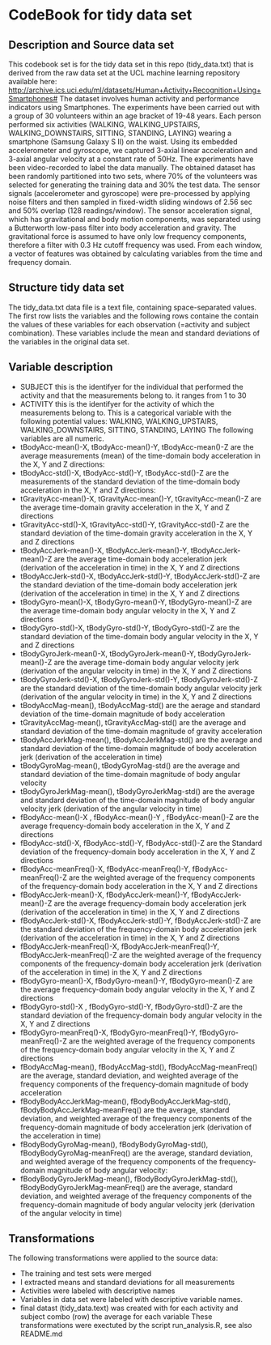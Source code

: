 # CodeBook for tidy data set

## Description and Source data set
This codebook set is for the tidy data set in this repo (tidy_data.txt) that is derived from the raw data set at the UCL machine learning repository available 
here: http://archive.ics.uci.edu/ml/datasets/Human+Activity+Recognition+Using+Smartphones#
The dataset involves human activity and performance indicators using Smartphones. 
The experiments have been carried out with a group of 30 volunteers within an age bracket of 19-48 years. 
Each person performed six activities (WALKING, WALKING_UPSTAIRS, WALKING_DOWNSTAIRS, SITTING, STANDING, LAYING) wearing a 
smartphone (Samsung Galaxy S II) on the waist. Using its embedded accelerometer and gyroscope, we captured 3-axial linear 
acceleration and 3-axial angular velocity at a constant rate of 50Hz. The experiments have been video-recorded to label the 
data manually. The obtained dataset has been randomly partitioned into two sets, where 70% of the volunteers was selected for 
generating the training data and 30% the test data. 
The sensor signals (accelerometer and gyroscope) were pre-processed by applying noise filters and then sampled in fixed-width 
sliding windows of 2.56 sec and 50% overlap (128 readings/window). The sensor acceleration signal, which has gravitational and 
body motion components, was separated using a Butterworth low-pass filter into body acceleration and gravity. The gravitational
force is assumed to have only low frequency components, therefore a filter with 0.3 Hz cutoff frequency was used. 
From each window, a vector of features was obtained by calculating variables from the time and frequency domain.
## Structure tidy data set
The tidy_data.txt data file is a text file, containing space-separated values. The first row lists the variables and the following 
rows containe the contain the values of these variables for each observation (=activity and subject combination). These variables
include the mean and standard deviations of the variables in the original data set. 
## Variable description
* SUBJECT this is the identifyer for the individual that performed the activity and that the measurements belong to. it 
ranges from 1 to 30
* ACTIVITY this is the identifyer for the activity of which the measurements belong to. This is a categorical variable with the
following potential values: WALKING, WALKING_UPSTAIRS, WALKING_DOWNSTAIRS, SITTING, STANDING, LAYING
The following variables are all numeric. 
*	tBodyAcc-mean()-X, tBodyAcc-mean()-Y, tBodyAcc-mean()-Z	are the average measurements (mean) of the time-domain 
body acceleration in the X, Y and Z directions:
* tBodyAcc-std()-X, tBodyAcc-std()-Y, tBodyAcc-std()-Z are the measurements of the standard deviation of the time-domain 
body acceleration in the X, Y and Z directions:
* tGravityAcc-mean()-X, tGravityAcc-mean()-Y, tGravityAcc-mean()-Z are the average time-domain gravity acceleration in 
the X, Y and Z directions
* tGravityAcc-std()-X, tGravityAcc-std()-Y, tGravityAcc-std()-Z	are the standard deviation of the time-domain gravity acceleration in 
the X, Y and Z directions
* tBodyAccJerk-mean()-X, tBodyAccJerk-mean()-Y, tBodyAccJerk-mean()-Z are the average time-domain body acceleration jerk (derivation of the 
acceleration in time) in the X, Y and Z directions
* tBodyAccJerk-std()-X, tBodyAccJerk-std()-Y, tBodyAccJerk-std()-Z are the standard deviation of the time-domain body acceleration jerk (derivation of 
the acceleration in time) in the X, Y and Z directions
* tBodyGyro-mean()-X, tBodyGyro-mean()-Y, tBodyGyro-mean()-Z are the average time-domain body angular velocity in the X, Y and 
Z directions
* tBodyGyro-std()-X, tBodyGyro-std()-Y, tBodyGyro-std()-Z are the standard deviation of the time-domain body angular velocity 
in the X, Y and Z directions
* tBodyGyroJerk-mean()-X, tBodyGyroJerk-mean()-Y, tBodyGyroJerk-mean()-Z are the average time-domain body angular velocity jerk (derivation of 
the angular velocity in time) in the X, Y and Z directions
* tBodyGyroJerk-std()-X, tBodyGyroJerk-std()-Y, tBodyGyroJerk-std()-Z are the standard deviation of the time-domain body angular 
velocity jerk (derivation of the angular velocity in time) in the X, Y and Z directions
* tBodyAccMag-mean(), tBodyAccMag-std() are the aerage and standard deviation of the time-domain magnitude of body acceleration
* tGravityAccMag-mean(), tGravityAccMag-std() are the average and standard deviation of the time-domain magnitude of gravity acceleration
* tBodyAccJerkMag-mean(), tBodyAccJerkMag-std() are the average and standard deviation of the time-domain magnitude of body acceleration jerk 
(derivation of the acceleration in time)
* tBodyGyroMag-mean(), tBodyGyroMag-std() are the average and standard deviation of the time-domain magnitude of body angular 
velocity
* tBodyGyroJerkMag-mean(), tBodyGyroJerkMag-std() are the average and standard deviation of the time-domain magnitude of body 
angular velocity jerk (derivation of the angular velocity in time)
* fBodyAcc-mean()-X	, fBodyAcc-mean()-Y	, fBodyAcc-mean()-Z	are the average frequency-domain body acceleration in the 
X, Y and Z directions
* fBodyAcc-std()-X, fBodyAcc-std()-Y, fBodyAcc-std()-Z are the Standard deviation of the frequency-domain body acceleration 
in the X, Y and Z directions
* fBodyAcc-meanFreq()-X, fBodyAcc-meanFreq()-Y, fBodyAcc-meanFreq()-Z	are the weighted average of the frequency components of 
the frequency-domain body acceleration in the X, Y and Z directions
* fBodyAccJerk-mean()-X, fBodyAccJerk-mean()-Y, fBodyAccJerk-mean()-Z are the average frequency-domain body acceleration jerk 
(derivation of the acceleration in time) in the X, Y and Z directions
* fBodyAccJerk-std()-X, fBodyAccJerk-std()-Y, fBodyAccJerk-std()-Z	are the standard deviation of the frequency-domain body 
acceleration jerk (derivation of the acceleration in time) in the X, Y and Z directions
* fBodyAccJerk-meanFreq()-X, fBodyAccJerk-meanFreq()-Y, fBodyAccJerk-meanFreq()-Z are the weighted average of the frequency 
components of the frequency-domain body acceleration jerk (derivation of the acceleration in time) in the X, Y and Z directions
* fBodyGyro-mean()-X, fBodyGyro-mean()-Y, fBodyGyro-mean()-Z are the average frequency-domain body angular velocity in the 
X, Y and Z directions
* fBodyGyro-std()-X	, fBodyGyro-std()-Y, fBodyGyro-std()-Z are the standard deviation of the frequency-domain body angular 
velocity in the X, Y and Z directions
* fBodyGyro-meanFreq()-X, fBodyGyro-meanFreq()-Y, fBodyGyro-meanFreq()-Z are the weighted average of the frequency components 
of the frequency-domain body angular velocity in the X, Y and Z directions
* fBodyAccMag-mean(), fBodyAccMag-std(), fBodyAccMag-meanFreq() are the average, standard deviation, and weighted average of 
the frequency components of the frequency-domain magnitude of body acceleration
* fBodyBodyAccJerkMag-mean(), fBodyBodyAccJerkMag-std(), fBodyBodyAccJerkMag-meanFreq() are the average, standard deviation, 
and weighted average of the frequency components of the frequency-domain magnitude of body acceleration jerk 
(derivation of the acceleration in time)
* fBodyBodyGyroMag-mean(), fBodyBodyGyroMag-std(), fBodyBodyGyroMag-meanFreq() are the average, standard deviation, and weighted 
average of the frequency components of the frequency-domain magnitude of body angular velocity:
* fBodyBodyGyroJerkMag-mean(), fBodyBodyGyroJerkMag-std(), fBodyBodyGyroJerkMag-meanFreq() are the average, standard deviation,
and weighted average of the frequency components of the frequency-domain magnitude of body angular velocity jerk (derivation of
the angular velocity in time)
## Transformations
The following transformations were applied to the source data:
* The training and test sets were merged
* I extracted means and standard deviations for all measurements 
* Activities were labeled with descriptive names
* Variables in data set were labeled with descriptive variable names.
* final datast (tidy_data.text) was created with for each activity and subject combo (row) the average for each variable
These transformations were exectuted by the script run_analysis.R, see also README.md
